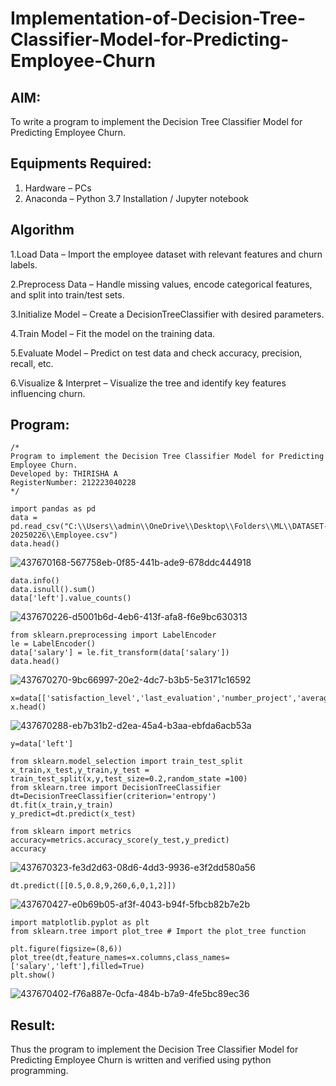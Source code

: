 # Implementation-of-Decision-Tree-Classifier-Model-for-Predicting-Employee-Churn

## AIM:
To write a program to implement the Decision Tree Classifier Model for Predicting Employee Churn.

## Equipments Required:
1. Hardware – PCs
2. Anaconda – Python 3.7 Installation / Jupyter notebook

## Algorithm
1.Load Data – Import the employee dataset with relevant features and churn labels.

2.Preprocess Data – Handle missing values, encode categorical features, and split into train/test sets.

3.Initialize Model – Create a DecisionTreeClassifier with desired parameters.

4.Train Model – Fit the model on the training data.

5.Evaluate Model – Predict on test data and check accuracy, precision, recall, etc.

6.Visualize & Interpret – Visualize the tree and identify key features influencing churn.

## Program:
```
/*
Program to implement the Decision Tree Classifier Model for Predicting Employee Churn.
Developed by: THIRISHA A
RegisterNumber: 212223040228
*/
```
```
import pandas as pd
data = pd.read_csv("C:\\Users\\admin\\OneDrive\\Desktop\\Folders\\ML\\DATASET-20250226\\Employee.csv")
data.head()
```
![437670168-567758eb-0f85-441b-ade9-678ddc444918](https://github.com/user-attachments/assets/b884019b-11ff-4105-ae39-13ac41d982d0)
```
data.info()
data.isnull().sum()
data['left'].value_counts()
```

![437670226-d5001b6d-4eb6-413f-afa8-f6e9bc630313](https://github.com/user-attachments/assets/048c0517-6de2-47d1-b585-da0812e8fc0b)
```
from sklearn.preprocessing import LabelEncoder
le = LabelEncoder()
data['salary'] = le.fit_transform(data['salary'])
data.head()
```
![437670270-9bc66997-20e2-4dc7-b3b5-5e3171c16592](https://github.com/user-attachments/assets/59c53867-5de8-4214-b999-ab1300b8c2e2)
```
x=data[['satisfaction_level','last_evaluation','number_project','average_montly_hours','time_spend_company','Work_accident','promotion_last_5years','salary']]
x.head()
```
![437670288-eb7b31b2-d2ea-45a4-b3aa-ebfda6acb53a](https://github.com/user-attachments/assets/c3ad5f96-f66c-4623-b01d-dc0f3272cb7c)
```
y=data['left']

from sklearn.model_selection import train_test_split
x_train,x_test,y_train,y_test = train_test_split(x,y,test_size=0.2,random_state =100)
from sklearn.tree import DecisionTreeClassifier
dt=DecisionTreeClassifier(criterion='entropy')
dt.fit(x_train,y_train)
y_predict=dt.predict(x_test)

from sklearn import metrics
accuracy=metrics.accuracy_score(y_test,y_predict)
accuracy
```
![437670323-fe3d2d63-08d6-4dd3-9936-e3f2dd580a56](https://github.com/user-attachments/assets/87e543c5-b4f5-4777-a2d7-e25aa47d1932)
```
dt.predict([[0.5,0.8,9,260,6,0,1,2]])
```
![437670427-e0b69b05-af3f-4043-b94f-5fbcb82b7e2b](https://github.com/user-attachments/assets/5e944bc4-db9a-411d-a88d-4f1549d477bc)
```
import matplotlib.pyplot as plt
from sklearn.tree import plot_tree # Import the plot_tree function

plt.figure(figsize=(8,6))
plot_tree(dt,feature_names=x.columns,class_names=['salary','left'],filled=True)
plt.show()
```

![437670402-f76a887e-0cfa-484b-b7a9-4fe5bc89ec36](https://github.com/user-attachments/assets/b4006042-6038-4c1a-9a12-95a562eeaa97)


## Result:
Thus the program to implement the  Decision Tree Classifier Model for Predicting Employee Churn is written and verified using python programming.
